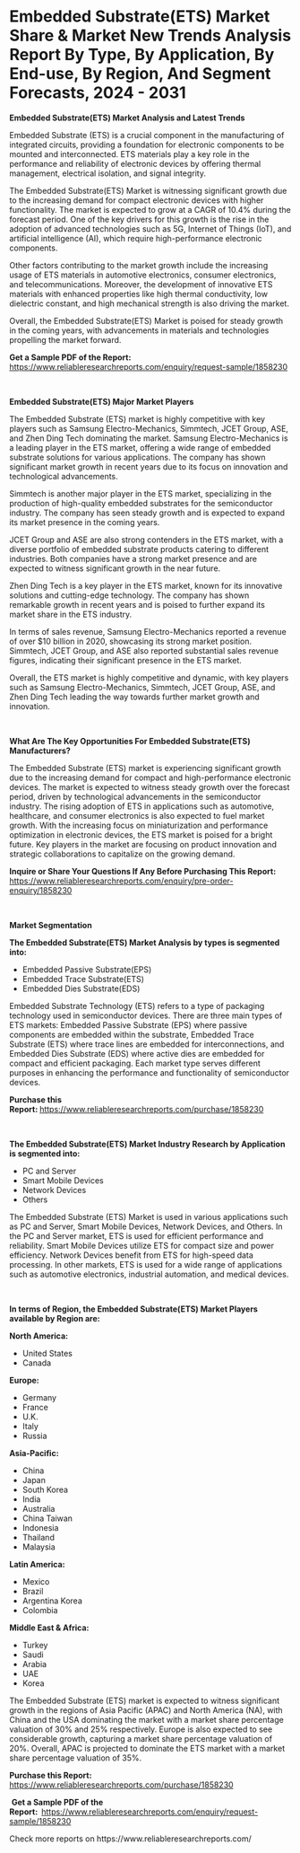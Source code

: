 <p><h1>Embedded Substrate(ETS) Market Share & Market New Trends Analysis Report By Type, By Application, By End-use, By Region, And Segment Forecasts, 2024 - 2031</h1></p><p><strong>Embedded Substrate(ETS) Market Analysis and Latest Trends</strong></p>
<p><p>Embedded Substrate (ETS) is a crucial component in the manufacturing of integrated circuits, providing a foundation for electronic components to be mounted and interconnected. ETS materials play a key role in the performance and reliability of electronic devices by offering thermal management, electrical isolation, and signal integrity.</p><p>The Embedded Substrate(ETS) Market is witnessing significant growth due to the increasing demand for compact electronic devices with higher functionality. The market is expected to grow at a CAGR of 10.4% during the forecast period. One of the key drivers for this growth is the rise in the adoption of advanced technologies such as 5G, Internet of Things (IoT), and artificial intelligence (AI), which require high-performance electronic components.</p><p>Other factors contributing to the market growth include the increasing usage of ETS materials in automotive electronics, consumer electronics, and telecommunications. Moreover, the development of innovative ETS materials with enhanced properties like high thermal conductivity, low dielectric constant, and high mechanical strength is also driving the market.</p><p>Overall, the Embedded Substrate(ETS) Market is poised for steady growth in the coming years, with advancements in materials and technologies propelling the market forward.</p></p>
<p><strong>Get a Sample PDF of the Report:&nbsp;</strong> <a href="https://www.reliableresearchreports.com/enquiry/request-sample/1858230">https://www.reliableresearchreports.com/enquiry/request-sample/1858230</a></p>
<p>&nbsp;</p>
<p><strong>Embedded Substrate(ETS) Major Market Players</strong></p>
<p><p>The Embedded Substrate (ETS) market is highly competitive with key players such as Samsung Electro-Mechanics, Simmtech, JCET Group, ASE, and Zhen Ding Tech dominating the market. Samsung Electro-Mechanics is a leading player in the ETS market, offering a wide range of embedded substrate solutions for various applications. The company has shown significant market growth in recent years due to its focus on innovation and technological advancements. </p><p>Simmtech is another major player in the ETS market, specializing in the production of high-quality embedded substrates for the semiconductor industry. The company has seen steady growth and is expected to expand its market presence in the coming years.</p><p>JCET Group and ASE are also strong contenders in the ETS market, with a diverse portfolio of embedded substrate products catering to different industries. Both companies have a strong market presence and are expected to witness significant growth in the near future.</p><p>Zhen Ding Tech is a key player in the ETS market, known for its innovative solutions and cutting-edge technology. The company has shown remarkable growth in recent years and is poised to further expand its market share in the ETS industry.</p><p>In terms of sales revenue, Samsung Electro-Mechanics reported a revenue of over $10 billion in 2020, showcasing its strong market position. Simmtech, JCET Group, and ASE also reported substantial sales revenue figures, indicating their significant presence in the ETS market.</p><p>Overall, the ETS market is highly competitive and dynamic, with key players such as Samsung Electro-Mechanics, Simmtech, JCET Group, ASE, and Zhen Ding Tech leading the way towards further market growth and innovation.</p></p>
<p>&nbsp;</p>
<p><strong>What Are The Key Opportunities For Embedded Substrate(ETS) Manufacturers?</strong></p>
<p><p>The Embedded Substrate (ETS) market is experiencing significant growth due to the increasing demand for compact and high-performance electronic devices. The market is expected to witness steady growth over the forecast period, driven by technological advancements in the semiconductor industry. The rising adoption of ETS in applications such as automotive, healthcare, and consumer electronics is also expected to fuel market growth. With the increasing focus on miniaturization and performance optimization in electronic devices, the ETS market is poised for a bright future. Key players in the market are focusing on product innovation and strategic collaborations to capitalize on the growing demand.</p></p>
<p><strong>Inquire or Share Your Questions If Any Before Purchasing This Report:</strong> <a href="https://www.reliableresearchreports.com/enquiry/pre-order-enquiry/1858230">https://www.reliableresearchreports.com/enquiry/pre-order-enquiry/1858230</a></p>
<p>&nbsp;</p>
<p><strong>Market Segmentation</strong></p>
<p><strong>The Embedded Substrate(ETS) Market Analysis by types is segmented into:</strong></p>
<p><ul><li>Embedded Passive Substrate(EPS)</li><li>Embedded Trace Substrate(ETS)</li><li>Embedded Dies Substrate(EDS)</li></ul></p>
<p><p>Embedded Substrate Technology (ETS) refers to a type of packaging technology used in semiconductor devices. There are three main types of ETS markets: Embedded Passive Substrate (EPS) where passive components are embedded within the substrate, Embedded Trace Substrate (ETS) where trace lines are embedded for interconnections, and Embedded Dies Substrate (EDS) where active dies are embedded for compact and efficient packaging. Each market type serves different purposes in enhancing the performance and functionality of semiconductor devices.</p></p>
<p><strong>Purchase this Report:&nbsp;</strong><a href="https://www.reliableresearchreports.com/purchase/1858230">https://www.reliableresearchreports.com/purchase/1858230</a></p>
<p>&nbsp;</p>
<p><strong>The Embedded Substrate(ETS) Market Industry Research by Application is segmented into:</strong></p>
<p><ul><li>PC and Server</li><li>Smart Mobile Devices</li><li>Network Devices</li><li>Others</li></ul></p>
<p><p>The Embedded Substrate (ETS) Market is used in various applications such as PC and Server, Smart Mobile Devices, Network Devices, and Others. In the PC and Server market, ETS is used for efficient performance and reliability. Smart Mobile Devices utilize ETS for compact size and power efficiency. Network Devices benefit from ETS for high-speed data processing. In other markets, ETS is used for a wide range of applications such as automotive electronics, industrial automation, and medical devices.</p></p>
<p>&nbsp;</p>
<p><strong>In terms of Region, the Embedded Substrate(ETS) Market Players available by Region are:</strong></p>
<p>
    <p> <strong> North America: </strong>
        <ul>
            <li>United States</li>
            <li>Canada</li>
        </ul>
        </p> 
    <p> <strong> Europe: </strong>
        <ul>
            <li>Germany</li>
            <li>France</li>
            <li>U.K.</li>
            <li>Italy</li>
            <li>Russia</li>
        </ul>
        </p> 
    <p> <strong> Asia-Pacific: </strong>
        <ul>
            <li>China</li>
            <li>Japan</li>
            <li>South Korea</li>
            <li>India</li>
            <li>Australia</li>
            <li>China Taiwan</li>
            <li>Indonesia</li>
            <li>Thailand</li>
            <li>Malaysia</li>
        </ul>
        </p> 
    <p> <strong> Latin America: </strong>
        <ul>
            <li>Mexico</li>
            <li>Brazil</li>
            <li>Argentina Korea</li>
            <li>Colombia</li>
        </ul>
        </p> 
    <p> <strong> Middle East & Africa: </strong>
        <ul>
            <li>Turkey</li>
            <li>Saudi</li>
            <li>Arabia</li>
            <li>UAE</li>
            <li>Korea</li>
        </ul>
    </p>
    </p>
<p><p>The Embedded Substrate (ETS) market is expected to witness significant growth in the regions of Asia Pacific (APAC) and North America (NA), with China and the USA dominating the market with a market share percentage valuation of 30% and 25% respectively. Europe is also expected to see considerable growth, capturing a market share percentage valuation of 20%. Overall, APAC is projected to dominate the ETS market with a market share percentage valuation of 35%.</p></p>
<p><strong>Purchase this Report: </strong><a href="https://www.reliableresearchreports.com/purchase/1858230">https://www.reliableresearchreports.com/purchase/1858230</a></p>
<p>&nbsp;<strong>Get a Sample PDF of the Report:&nbsp;&nbsp;</strong><a href="https://www.reliableresearchreports.com/enquiry/request-sample/1858230">https://www.reliableresearchreports.com/enquiry/request-sample/1858230</a></p>
<p><strong></strong></p>
<p>Check more reports on https://www.reliableresearchreports.com/</p>